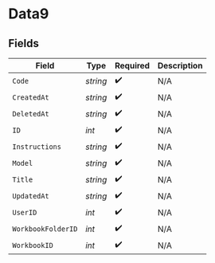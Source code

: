# Data9


## Fields

| Field              | Type               | Required           | Description        |
| ------------------ | ------------------ | ------------------ | ------------------ |
| `Code`             | *string*           | :heavy_check_mark: | N/A                |
| `CreatedAt`        | *string*           | :heavy_check_mark: | N/A                |
| `DeletedAt`        | *string*           | :heavy_check_mark: | N/A                |
| `ID`               | *int*              | :heavy_check_mark: | N/A                |
| `Instructions`     | *string*           | :heavy_check_mark: | N/A                |
| `Model`            | *string*           | :heavy_check_mark: | N/A                |
| `Title`            | *string*           | :heavy_check_mark: | N/A                |
| `UpdatedAt`        | *string*           | :heavy_check_mark: | N/A                |
| `UserID`           | *int*              | :heavy_check_mark: | N/A                |
| `WorkbookFolderID` | *int*              | :heavy_check_mark: | N/A                |
| `WorkbookID`       | *int*              | :heavy_check_mark: | N/A                |